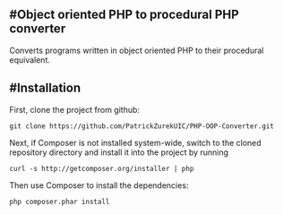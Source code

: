 #Object oriented PHP to procedural PHP converter
------------------------------------------------
Converts programs written in object oriented PHP to their procedural equivalent.


#Installation
-------------
First, clone the project from github:

    git clone https://github.com/PatrickZurekUIC/PHP-OOP-Converter.git

Next, if Composer is not installed system-wide, switch to the cloned repository directory and install it into the project by running

    curl -s http://getcomposer.org/installer | php

Then use Composer to install the dependencies:

    php composer.phar install

